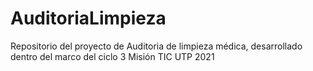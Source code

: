 # AuditoriaLimpieza
Repositorio del proyecto de Auditoria de limpieza médica, desarrollado dentro del marco del ciclo 3 Misión TIC UTP 2021



